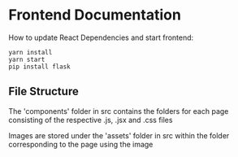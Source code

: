 # Frontend Documentation

How to update React Dependencies and start frontend:
```
yarn install
yarn start
pip install flask
```

## File Structure

The 'components' folder in src contains the folders for each page consisting of the respective .js, .jsx and .css files

Images are stored under the 'assets' folder in src within the folder corresponding to the page using the image
